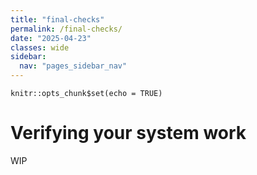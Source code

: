```yaml
---
title: "final-checks"
permalink: /final-checks/
date: "2025-04-23"
classes: wide
sidebar:
  nav: "pages_sidebar_nav"
---
```


```{r setup, include=FALSE}
knitr::opts_chunk$set(echo = TRUE)
```

# Verifying your system work

WIP